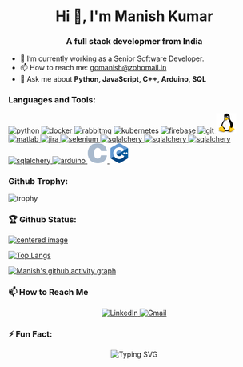 <h1 align="center">Hi 👋, I'm Manish Kumar</h1>
<h3 align="center">A full stack developmer from India</h3>

- 🔭 I’m currently working as a Senior Software Developer.
- 📫 How to reach me: gomanish@zohomail.in
-  💬 Ask me about **Python, JavaScript, C++, Arduino, SQL**


<h3 align="left">Languages and Tools:</h3>
 <p align="left"> 
   <a href="https://cdnlogo.com/logo/python_358.html"><img src="https://static.cdnlogo.com/logos/p/3/python.svg" alt="python" width="40" height="40" ></a> </a> 
   <a href="https://cdnlogo.com/logo/docker_42377.html"><img src="https://static.cdnlogo.com/logos/d/56/docker.svg" alt="docker" width="40" height="40" /> </a>
   <a href="https://cdnlogo.com/logo/rabbitmq_40203.html"><img src="https://static.cdnlogo.com/logos/r/90/rabbitmq.svg" alt="rabbitmq" width="40" height="40"></a>
   <a href="https://cdnlogo.com/logo/kubernetes_134742.html"><img src="https://logo.svgcdn.com/l/kubernetes.svg" alt="kubernetes" width="40" height="40"></a>
   <a href="https://firebase.google.com/" target="_blank"> <img src="https://www.vectorlogo.zone/logos/firebase/firebase-icon.svg" alt="firebase" width="40" height="40"/> </a> 
   <a href="https://git-scm.com/" target="_blank"> <img src="https://www.vectorlogo.zone/logos/git-scm/git-scm-icon.svg" alt="git" width="40" height="40"/> </a>  
   <a href="https://www.linux.org/" target="_blank"> <img src="https://raw.githubusercontent.com/devicons/devicon/master/icons/linux/linux-original.svg" alt="linux" width="40" height="40"/> </a> 
   <a href="https://www.mathworks.com/" target="_blank"> <img src="https://upload.wikimedia.org/wikipedia/commons/2/21/Matlab_Logo.png" alt="matlab" width="40" height="40"/> </a> 
   <a href="https://www.atlassian.com/software/jira" target="_blank"> <img src="https://logo.svgcdn.com/l/jira.svg" alt="jira" width="40" height="40"/> </a> 
   <a href="https://www.selenium.dev" target="_blank"> <img src="https://raw.githubusercontent.com/detain/svg-logos/780f25886640cef088af994181646db2f6b1a3f8/svg/selenium-logo.svg" alt="selenium" width="40" height="40"/> </a> 
   <a href=""> <img src="https://logo.svgcdn.com/d/sqlalchemy-original.svg" alt="sqlalchery" width="40" height="40"/> </a> 
   <a href=""> <img src="https://logo.svgcdn.com/l/aws.svg"  alt="sqlalchery" width="40" height="40"/> </a> 
   <a href=""> <img src="https://logo.svgcdn.com/l/aws-ec2.svg"  alt="sqlalchery" width="40" height="40"/> </a> 
   <a href=""> <img src="https://logo.svgcdn.com/l/redhat.svg"  alt="sqlalchery" width="40" height="40"/> </a> 
   <a href="https://www.arduino.cc/" target="_blank"> <img src="https://cdn.worldvectorlogo.com/logos/arduino-1.svg" alt="arduino" width="40" height="40"/> </a> 
   <a href="https://www.cprogramming.com/" target="_blank"> <img src="https://raw.githubusercontent.com/devicons/devicon/master/icons/c/c-original.svg" alt="c" width="40" height="40"/> </a> 
   <a href="https://www.w3schools.com/cpp/" target="_blank"> <img src="https://raw.githubusercontent.com/devicons/devicon/master/icons/cplusplus/cplusplus-original.svg" alt="cplusplus" width="40" height="40"/> </a> 
 </p>

<h3 align="left">Github Trophy:</h3>

![trophy](https://github-profile-trophy.vercel.app/?username=gomanish&theme=onedark)

 <h3 align="left">🏆 Github Status:</h3>
<a href='https://github.com/shank885'>
    <img alighn="center" src="https://github-readme-stats.vercel.app/api?username=gomanish&show_icons=true&theme=dark&count_private=true" alt="centered image" />
</a>

[![Top Langs](https://github-readme-stats.vercel.app/api/top-langs/?username=gomanish&theme=dark)](https://github.com/anuraghazra/github-readme-stats)

[![Manish's github activity graph](https://github-readme-activity-graph.vercel.app/graph?username=gomanish&theme=github-compact)](https://github.com/ashutosh00710/github-readme-activity-graph)

<h3 align="left">📫 How to Reach Me</h3>
<p align="center">
  <a href="https://www.linkedin.com/in/gomanish/" target="_blank">
    <img src="https://img.shields.io/badge/LinkedIn-Manish%20Kumar-blue?logo=linkedin" alt="LinkedIn">
  </a>
  <a href="mailto:krmanish2101@gmail.com" target="_blank">
    <img src="https://img.shields.io/badge/Gmail-krmanish2101%40gmail.com-red?logo=gmail" alt="Gmail">
  </a>
</p>

<h3 align="left">⚡ Fun Fact:</h3>
<p align="center">
  <img src="https://readme-typing-svg.herokuapp.com?font=Fira+Code&size=22&pause=1000&color=00F58C&center=true&vCenter=true&width=450&lines=Code%2C+Test%2C+Break%2C+Repeat!;Coffee+%2B+Code+%3D+Productivity!+☕;First+I+write+the+bug...+then+I+fix+it+🐛" alt="Typing SVG" />
</p>

